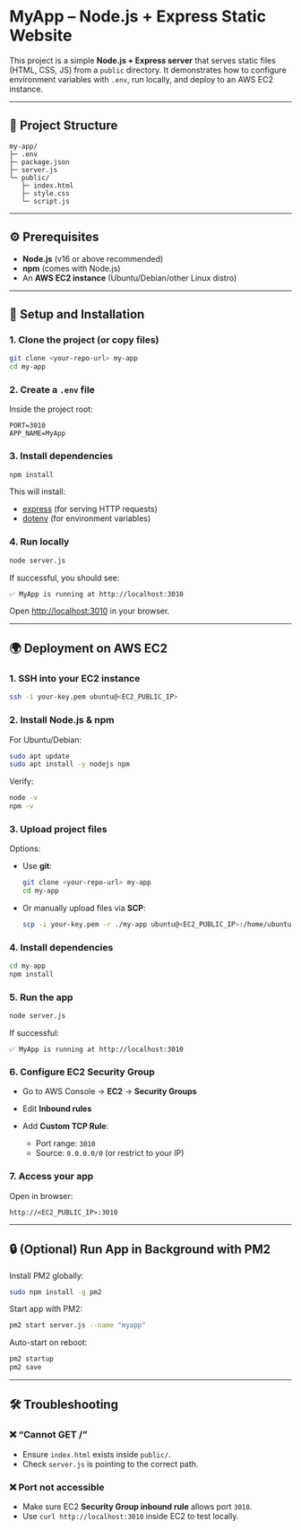# MyApp – Node.js + Express Static Website

This project is a simple **Node.js + Express server** that serves static files (HTML, CSS, JS) from a `public` directory. It demonstrates how to configure environment variables with `.env`, run locally, and deploy to an AWS EC2 instance.

---

## 📂 Project Structure

```
my-app/
├─ .env
├─ package.json
├─ server.js
└─ public/
   ├─ index.html
   ├─ style.css
   └─ script.js
```

---

## ⚙️ Prerequisites

* **Node.js** (v16 or above recommended)
* **npm** (comes with Node.js)
* An **AWS EC2 instance** (Ubuntu/Debian/other Linux distro)

---

## 🚀 Setup and Installation

### 1. Clone the project (or copy files)

```bash
git clone <your-repo-url> my-app
cd my-app
```

### 2. Create a `.env` file

Inside the project root:

```env
PORT=3010
APP_NAME=MyApp
```

### 3. Install dependencies

```bash
npm install
```

This will install:

* [express](https://www.npmjs.com/package/express) (for serving HTTP requests)
* [dotenv](https://www.npmjs.com/package/dotenv) (for environment variables)

### 4. Run locally

```bash
node server.js
```

If successful, you should see:

```
✅ MyApp is running at http://localhost:3010
```

Open [http://localhost:3010](http://localhost:3010) in your browser.

---

## 🌍 Deployment on AWS EC2

### 1. SSH into your EC2 instance

```bash
ssh -i your-key.pem ubuntu@<EC2_PUBLIC_IP>
```

### 2. Install Node.js & npm

For Ubuntu/Debian:

```bash
sudo apt update
sudo apt install -y nodejs npm
```

Verify:

```bash
node -v
npm -v
```

### 3. Upload project files

Options:

* Use **git**:

  ```bash
  git clone <your-repo-url> my-app
  cd my-app
  ```
* Or manually upload files via **SCP**:

  ```bash
  scp -i your-key.pem -r ./my-app ubuntu@<EC2_PUBLIC_IP>:/home/ubuntu/
  ```

### 4. Install dependencies

```bash
cd my-app
npm install
```

### 5. Run the app

```bash
node server.js
```

If successful:

```
✅ MyApp is running at http://localhost:3010
```

### 6. Configure EC2 Security Group

* Go to AWS Console → **EC2** → **Security Groups**
* Edit **Inbound rules**
* Add **Custom TCP Rule**:

  * Port range: `3010`
  * Source: `0.0.0.0/0` (or restrict to your IP)

### 7. Access your app

Open in browser:

```
http://<EC2_PUBLIC_IP>:3010
```

---

## 🔒 (Optional) Run App in Background with PM2

Install PM2 globally:

```bash
sudo npm install -g pm2
```

Start app with PM2:

```bash
pm2 start server.js --name "myapp"
```

Auto-start on reboot:

```bash
pm2 startup
pm2 save
```

---

## 🛠 Troubleshooting

### ❌ “Cannot GET /”

* Ensure `index.html` exists inside `public/`.
* Check `server.js` is pointing to the correct path.

### ❌ Port not accessible

* Make sure EC2 **Security Group inbound rule** allows port `3010`.
* Use `curl http://localhost:3010` inside EC2 to test locally.


